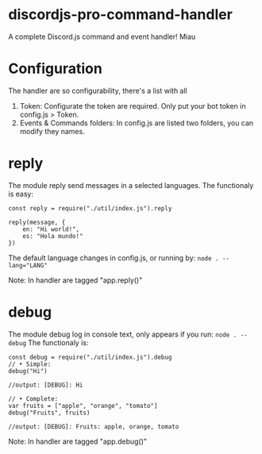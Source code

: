 # discordjs-pro-command-handler
A complete Discord.js command and event handler! Miau

# Configuration

The handler are so configurability, there's a list with all

1) Token:
	Configurate the token are required.
	Only put your bot token in config.js > Token. 
2) Events & Commands folders:
	In config.js are listed two folders, you can modify they names.

# reply
The module reply send messages in a selected languages.
The functionaly is easy:
```
const reply = require("./util/index.js").reply

reply(message, {
	en: "Hi world!",
	es: "Hola mundo!"
})
```

The default language changes in config.js, or running by:
```node . --lang="LANG"```

Note: In handler are tagged "app.reply()"

# debug

The module debug log in console text, only appears if you run:
```node . --debug```
The functionaly is:
```
const debug = require("./util/index.js").debug
// • Simple:
debug("Hi")

//output: [DEBUG]: Hi

// • Complete:
var fruits = ["apple", "orange", "tomato"]
debug("Fruits", fruits)

//output: [DEBUG]: Fruits: apple, orange, tomato
```

Note: In handler are tagged "app.debug()"

